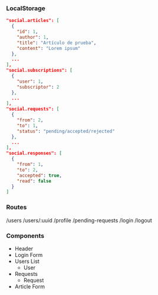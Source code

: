 ### LocalStorage

``` json
"social.articles": [
  {
    "id": 1,
    "author": 1,
    "title": "Artículo de prueba",
    "content": "Lorem ipsum"
  },
  ...
],
"social.subscriptions": [
  {
    "user": 1,
    "subscriptor": 2
  },
  ...
],
"social.requests": [
  {
    "from": 2,
    "to": 1,
    "status": "pending/accepted/rejected"
  },
  ...
],
"social.responses": [
  {
    "from": 1,
    "to": 2,
    "accepted": true,
    "read": false
  }
]
```

### Routes

/users
/users/:uuid
/profile
/pending-requests
/login
/logout

### Components

- Header
- Login Form
- Users List
  - User
- Requests
  - Request
- Article Form




